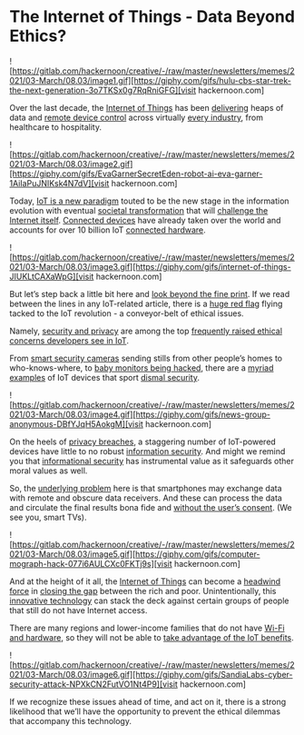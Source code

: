 
# The Internet of Things - Data Beyond Ethics?

![https://gitlab.com/hackernoon/creative/-/raw/master/newsletters/memes/2021/03-March/08.03/image1.gif][https://giphy.com/gifs/hulu-cbs-star-trek-the-next-generation-3o7TKSx0g7RqRniGFG][visit hackernoon.com]

Over the last decade, the [Internet of Things](https://hackernoon.com/basic-use-cases-of-ai-ml-deep-learning-and-internet-of-things-4u8g36hr) has been [delivering](https://hackernoon.com/14-iot-adoption-challenges-that-enterprises-need-to-overcome-jl213wgs) heaps of data and [remote device control](https://hackernoon.com/the-tactile-internet-a-new-iot-by1134od) across virtually [every industry](https://hackernoon.com/everyday-use-of-internet-of-things-iot-internet-of-things-iot-is-the-inter-connectivity-of-comp-f7n34xr), from healthcare to hospitality.

![https://gitlab.com/hackernoon/creative/-/raw/master/newsletters/memes/2021/03-March/08.03/image2.gif][https://giphy.com/gifs/EvaGarnerSecretEden-robot-ai-eva-garner-1AiIaPuJNIKsk4N7dV][visit hackernoon.com]

Today, [IoT is a new paradigm](https://hackernoon.com/the-growth-of-internet-of-things-effective-technology-opportunities-677f322m) touted to be the new stage in the information evolution with eventual [societal transformation](https://hackernoon.com/how-internet-of-things-is-changing-things-at-the-workplace-29a4fe945449) that will [challenge the Internet itself](https://hackernoon.com/is-the-internet-of-things-going-to-steal-your-job-b0114aa109ef). [Connected devices](https://hackernoon.com/a-beginners-guide-to-home-automation-with-the-internet-of-things-iot-rx3p345g) have already taken over the world and accounts for over 10 billion IoT [connected hardware](https://hackernoon.com/how-internet-of-things-iot-is-transforming-the-future-business-landscape-e6ef7fea5b2b).

![https://gitlab.com/hackernoon/creative/-/raw/master/newsletters/memes/2021/03-March/08.03/image3.gif][https://giphy.com/gifs/internet-of-things-JIUKLtCAXaWpG][visit hackernoon.com]

But let’s step back a little bit here and [look beyond the fine print](https://hackernoon.com/iot-security-challenges-and-risk-mitigation-strategies-2fhf311m). If we read between the lines in any IoT-related article, there is a [huge red flag](https://hackernoon.com/5-effective-ways-to-handle-iot-security-challenges-11y3461) flying tacked to the IoT revolution - a conveyor-belt of ethical issues.

Namely, [security and privacy](https://hackernoon.com/why-iot-security-is-only-as-good-as-the-weakest-link-ul3d3ut8) are among the top [frequently raised ethical concerns developers see in IoT](https://hackernoon.com/how-to-secure-healthcare-facilities-against-iot-security-threats-ab28dd284cac).

From [smart security cameras](https://hackernoon.com/how-does-triple-a-approach-to-iot-security-work-an-overview-em8e30z0) sending stills from other people’s homes to who-knows-where, to [baby monitors being hacked](https://hackernoon.com/quantum-lock-and-next-super-secure-applicationsquantum-lock-fd1w321e), there are a [myriad examples](https://hackernoon.com/countering-iot-security-issues-an-enterprise-guide-8cfef499fc92) of IoT devices that sport [dismal security](https://hackernoon.com/5-guidelines-to-ensure-iot-security-12d24ac34925).

![https://gitlab.com/hackernoon/creative/-/raw/master/newsletters/memes/2021/03-March/08.03/image4.gif][https://giphy.com/gifs/news-group-anonymous-DBfYJqH5AokgM][visit hackernoon.com]

On the heels of [privacy breaches](https://hackernoon.com/smart-cities-cybersecurity-in-the-era-of-iot-6p103zsi), a staggering number of IoT-powered devices have little to no robust [information security](https://hackernoon.com/privacy-security-concerns-grow-for-wearables-677b70afa6e0). And might we remind you that [informational security](https://hackernoon.com/data-is-now-a-luxury-good-heres-why-it-shouldnt-be-v4oy3wpr) has instrumental value as it safeguards other moral values as well.

So, the [underlying problem](https://hackernoon.com/big-tech-is-acquiring-access-to-your-health-and-home-9m163xiz) here is that smartphones may exchange data with remote and obscure data receivers. And these can process the data and circulate the final results bona fide and [without the user’s consent](https://hackernoon.com/how-to-defend-your-smart-home-against-hackers-4x5f36jh). (We see you, smart TVs).

![https://gitlab.com/hackernoon/creative/-/raw/master/newsletters/memes/2021/03-March/08.03/image5.gif][https://giphy.com/gifs/computer-mograph-hack-077i6AULCXc0FKTj9s][visit hackernoon.com]

And at the height of it all, the [Internet of Things](https://hackernoon.com/monetization-models-use-cases-and-business-opportunities-of-iot-solutions-hw6835uu) can become a [headwind force](https://hackernoon.com/iot-in-healthcare-benefits-and-examples-nq1b31dp) in [closing the gap](https://hackernoon.com/how-i-converted-my-manual-hand-crank-desk-into-an-iot-desk-part-1-bu263whx) between the rich and poor. Unintentionally, this [innovative technology](https://hackernoon.com/adding-iot-to-my-home-office-desk-part-2-bn183wj6) can stack the deck against certain groups of people that still do not have Internet access.

There are many regions and lower-income families that do not have [Wi-Fi and hardware](https://hackernoon.com/iot-projects-build-a-robust-iot-prototype-in-less-than-a-day-part-1-iz1034d5), so they will not be able to [take advantage of the IoT benefits](https://hackernoon.com/how-to-build-a-robust-iot-prototype-in-less-than-a-day-part-2-eb183119).

![https://gitlab.com/hackernoon/creative/-/raw/master/newsletters/memes/2021/03-March/08.03/image6.gif][https://giphy.com/gifs/SandiaLabs-cyber-security-attack-NPXkCN2FutVO1Nt4P9][visit hackernoon.com]

If we recognize these issues ahead of time, and act on it, there is a strong likelihood that we’ll have the opportunity to prevent the ethical dilemmas that accompany this technology.
